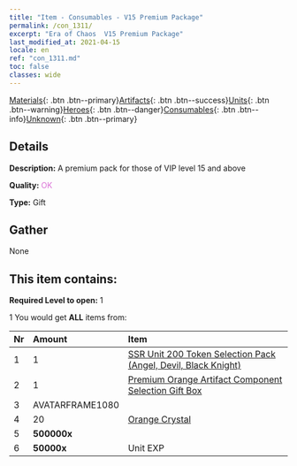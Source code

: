 ```yaml
---
title: "Item - Consumables - V15 Premium Package"
permalink: /con_1311/
excerpt: "Era of Chaos  V15 Premium Package"
last_modified_at: 2021-04-15
locale: en
ref: "con_1311.md"
toc: false
classes: wide
---
```

 [Materials](/Items/){: .btn .btn--primary}[Artifacts](/Items/Artifacts/){: .btn .btn--success}[Units](/Items/Units/){: .btn .btn--warning}[Heroes](/Items/Heroes/){: .btn .btn--danger}[Consumables](/Items/Consumables/){: .btn .btn--info}[Unknown](/Items/Unknown/){: .btn .btn--primary}

## Details
 **Description:** A premium pack for those of VIP level 15 and above

 **Quality:** <span style="color: #DA70D6">OK</span>

 **Type:** Gift

## Gather

  None

## This item contains:

 **Required Level to open:** 1

 1 You would get **ALL** items  from:

  | Nr | Amount |     Item    |
  |:---|:-------|:------------|
  | 1 | 1 | [SSR Unit 200 Token Selection Pack (Angel, Devil, Black Knight)](/Items/con_1323/) |  | 
  | 2 | 1 | [Premium Orange Artifact Component Selection Gift Box](/Items/con_1315/) |  | 
  | 3 | AVATARFRAME1080 |  | 
  | 4 | 20 | [Orange Crystal](/Items/con_730/) |  | 
  | 5 |  **500000x** | <i class="fas fa-coins"/> |  | 
  | 6 |  **50000x** | Unit EXP |  | 
